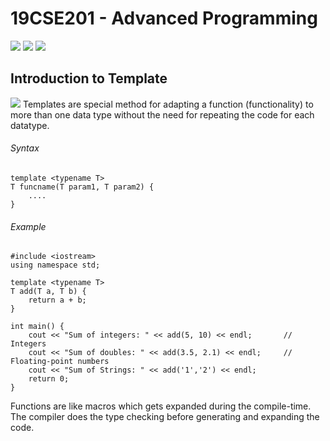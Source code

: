 # 19CSE201 - Advanced Programming 
![](https://img.shields.io/badge/Batch-23CYS-lightgreen) ![](https://img.shields.io/badge/UG-blue) ![](https://img.shields.io/badge/Subject-AP-blue)
<br/>

## Introduction to Template
![](https://img.shields.io/badge/Date-17_September-blue)
Templates are special method for adapting a function (functionality) to more than one data type without the need for repeating the code for each datatype. 

###### Syntax
```
template <typename T>
T funcname(T param1, T param2) {
    ....
}
```

###### Example
```
#include <iostream>
using namespace std;

template <typename T>
T add(T a, T b) {
    return a + b;
}

int main() {
    cout << "Sum of integers: " << add(5, 10) << endl;       // Integers
    cout << "Sum of doubles: " << add(3.5, 2.1) << endl;     // Floating-point numbers
    cout << "Sum of Strings: " << add('1','2') << endl;
    return 0;
}
```

Functions are like macros which gets expanded during the compile-time. The compiler does the type checking before generating and expanding the code.

